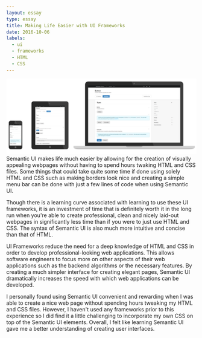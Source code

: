 ```yaml
---
layout: essay
type: essay
title: Making Life Easier with UI Frameworks
date: 2016-10-06
labels:
  - ui
  - frameworks
  - HTML
  - CSS 
---
```


<img class="ui medium rounded left floated image" src="../images/semanticui.png">
Semantic UI makes life much easier by allowing for the creation of visually appealing webpages without having to spend hours twaking HTML and CSS files. Some things that could take quite some time if done using solely HTML and CSS such as making borders look nice and creating a simple menu bar can be done with just a few lines of code when using Semantic UI. 

Though there is a learning curve associated with learning to use these UI frameworks, it is an investment of time that is definitely worth it in the long run when you're able to create professional, clean and nicely laid-out webpages in significantly less time than if you were to just use HTML and CSS. The syntax of Semantic UI is also much more intuitive and concise than that of HTML. 

UI Frameworks reduce the need for a deep knowledge of HTML and CSS in order to develop professional-looking web applications. This allows software engineers to focus more on other aspects of their web applications such as the backend algorithms or the necessary features. By creating a much simpler interface for creating elegant pages, Semantic UI dramatically increases the speed with which web applications can be developed. 

I personally found using Semantic UI convenient and rewarding when I was able to create a nice web page without spending hours tweaking my HTML and CSS files. However, I haven't used any frameworks prior to this experience so I did find it a little challenging to incorporate my own CSS on top of the Semantic UI elements. Overall, I felt like learning Semantic UI gave me a better understanding of creating user interfaces.






